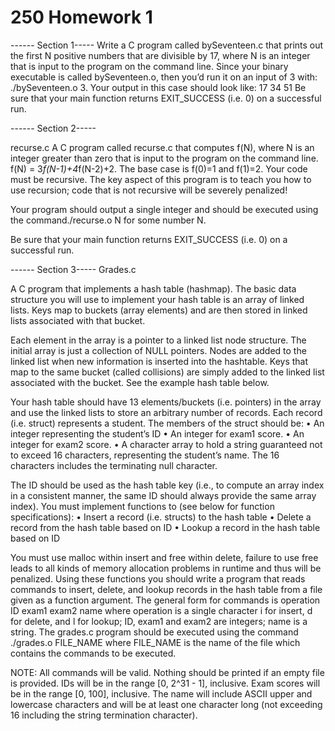 # 250 Homework 1


------ Section 1----- 
Write a C program called bySeventeen.c that prints out the first N positive numbers that are
divisible by 17, where N is an integer that is input to the program on the command line. Since your
binary executable is called bySeventeen.o, then you’d run it on an input of 3
with: ./bySeventeen.o 3. Your output in this case should look like:
17
34
51
Be sure that your main function returns EXIT_SUCCESS (i.e. 0) on a successful run. 


------ Section 2----- 

recurse.c
A C program called recurse.c that computes f(N), where N is an integer greater than zero
that is input to the program on the command line. f(N) = 3*f(N-1)+4*f(N-2)+2. The base case
is f(0)=1 and f(1)=2. Your code must be recursive. The key aspect of this program is to teach you
how to use recursion; code that is not recursive will be severely penalized! 

Your program should output a single integer and should be executed using the
command./recurse.o N for some number N.

Be sure that your main function returns EXIT_SUCCESS (i.e. 0) on a successful run. 

------ Section 3----- 
Grades.c

A C program that implements a hash table (hashmap). The basic data structure you will use to
implement your hash table is an array of linked lists. Keys map to buckets (array elements) and are then
stored in linked lists associated with that bucket.

Each element in the array is a pointer to a linked list node structure. The initial array is just a collection
of NULL pointers. Nodes are added to the linked list when new information is inserted into the
hashtable. Keys that map to the same bucket (called collisions) are simply added to the linked list
associated with the bucket. See the example hash table below.

Your hash table should have 13 elements/buckets (i.e. pointers) in the array and use the linked lists to
store an arbitrary number of records. Each record (i.e. struct) represents a student.
The members of the struct should be:
• An integer representing the student’s ID
• An integer for exam1 score.
• An integer for exam2 score.
• A character array to hold a string guaranteed not to exceed 16 characters, representing the
student’s name. The 16 characters includes the terminating null character.

The ID should be used as the hash table key (i.e., to compute an array index in a consistent manner, the
same ID should always provide the same array index).
You must implement functions to (see below for function specifications):
• Insert a record (i.e. structs) to the hash table
• Delete a record from the hash table based on ID
• Lookup a record in the hash table based on ID

You must use malloc within insert and free within delete, failure to use free leads to all kinds of memory
allocation problems in runtime and thus will be penalized.
Using these functions you should write a program that reads commands to insert, delete, and lookup
records in the hash table from a file given as a function argument. The general form for commands is
operation ID exam1 exam2 name where operation is a single character i for insert, d for
delete, and l for lookup; ID, exam1 and exam2 are integers; name is a string.
The grades.c program should be executed using the command
./grades.o FILE_NAME
where FILE_NAME is the name of the file which contains the commands to be executed.


NOTE: All commands will be valid. Nothing should be printed if an empty file is provided. IDs will be in
the range [0, 2^31 - 1], inclusive. Exam scores will be in the range [0, 100], inclusive. The name will
include ASCII upper and lowercase characters and will be at least one character long (not exceeding 16
including the string termination character).



